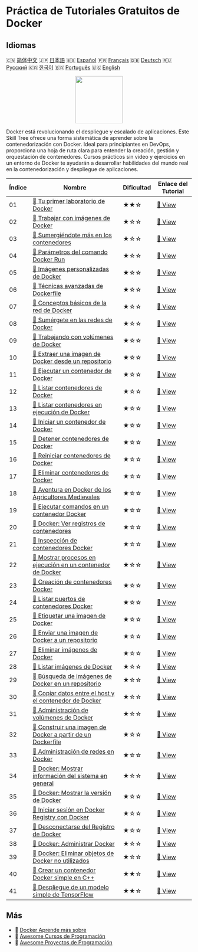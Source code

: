 # Práctica de Tutoriales Gratuitos de Docker

## Idiomas

🇨🇳 [简体中文](README_zh.md) 🇯🇵 [日本語](README_ja.md) 🇪🇸 [Español](README_es.md) 🇫🇷 [Français](README_fr.md) 🇩🇪 [Deutsch](README_de.md) 🇷🇺 [Русский](README_ru.md) 🇰🇷 [한국어](README_ko.md) 🇧🇷 [Português](README_pt.md) 🇺🇸 [English](README.md) 

<div align="center">
<img width="128px" src="https://file.labex.io/path/X5zPui0XRqNx.png">
</div>

Docker está revolucionando el despliegue y escalado de aplicaciones. Este Skill Tree ofrece una forma sistemática de aprender sobre la contenedorización con Docker. Ideal para principiantes en DevOps, proporciona una hoja de ruta clara para entender la creación, gestión y orquestación de contenedores. Cursos prácticos sin video y ejercicios en un entorno de Docker te ayudarán a desarrollar habilidades del mundo real en la contenedorización y despliegue de aplicaciones.

|   Índice | Nombre                                                                                                                                                   | Dificultad   | Enlace del Tutorial                                                                                  |
|----------|----------------------------------------------------------------------------------------------------------------------------------------------------------|--------------|------------------------------------------------------------------------------------------------------|
|       01 | [📖 Tu primer laboratorio de Docker](https://labex.io/es/tutorials/docker-your-first-docker-lab-92719)                                                   | ★★☆          | [🔗 View](https://labex.io/es/tutorials/docker-your-first-docker-lab-92719)                          |
|       02 | [📖 Trabajar con imágenes de Docker](https://labex.io/es/tutorials/docker-working-with-docker-images-388939)                                             | ★☆☆          | [🔗 View](https://labex.io/es/tutorials/docker-working-with-docker-images-388939)                    |
|       03 | [📖 Sumergiéndote más en los contenedores](https://labex.io/es/tutorials/docker-diving-deeper-into-containers-388951)                                    | ★☆☆          | [🔗 View](https://labex.io/es/tutorials/docker-diving-deeper-into-containers-388951)                 |
|       04 | [📖 Parámetros del comando Docker Run](https://labex.io/es/tutorials/docker-docker-run-command-parameters-389228)                                        | ★☆☆          | [🔗 View](https://labex.io/es/tutorials/docker-docker-run-command-parameters-389228)                 |
|       05 | [📖 Imágenes personalizadas de Docker](https://labex.io/es/tutorials/docker-custom-docker-images-389185)                                                 | ★☆☆          | [🔗 View](https://labex.io/es/tutorials/docker-custom-docker-images-389185)                          |
|       06 | [📖 Técnicas avanzadas de Dockerfile](https://labex.io/es/tutorials/docker-advanced-dockerfile-techniques-389027)                                        | ★☆☆          | [🔗 View](https://labex.io/es/tutorials/docker-advanced-dockerfile-techniques-389027)                |
|       07 | [📖 Conceptos básicos de la red de Docker](https://labex.io/es/tutorials/docker-docker-networking-basics-389048)                                         | ★☆☆          | [🔗 View](https://labex.io/es/tutorials/docker-docker-networking-basics-389048)                      |
|       08 | [📖 Sumérgete en las redes de Docker](https://labex.io/es/tutorials/docker-dive-into-docker-networking-389047)                                           | ★☆☆          | [🔗 View](https://labex.io/es/tutorials/docker-dive-into-docker-networking-389047)                   |
|       09 | [📖 Trabajando con volúmenes de Docker](https://labex.io/es/tutorials/docker-working-with-docker-volumes-389189)                                         | ★☆☆          | [🔗 View](https://labex.io/es/tutorials/docker-working-with-docker-volumes-389189)                   |
|       10 | [📖 Extraer una imagen de Docker desde un repositorio](https://labex.io/es/tutorials/docker-docker-pull-image-from-repository-271485)                    | ★☆☆          | [🔗 View](https://labex.io/es/tutorials/docker-docker-pull-image-from-repository-271485)             |
|       11 | [📖 Ejecutar un contenedor de Docker](https://labex.io/es/tutorials/docker-docker-run-a-container-271495)                                                | ★☆☆          | [🔗 View](https://labex.io/es/tutorials/docker-docker-run-a-container-271495)                        |
|       12 | [📖 Listar contenedores de Docker](https://labex.io/es/tutorials/docker-docker-list-containers-271475)                                                   | ★☆☆          | [🔗 View](https://labex.io/es/tutorials/docker-docker-list-containers-271475)                        |
|       13 | [📖 Listar contenedores en ejecución de Docker](https://labex.io/es/tutorials/docker-docker-list-running-containers-271483)                              | ★☆☆          | [🔗 View](https://labex.io/es/tutorials/docker-docker-list-running-containers-271483)                |
|       14 | [📖 Iniciar un contenedor de Docker](https://labex.io/es/tutorials/docker-docker-start-container-271499)                                                 | ★☆☆          | [🔗 View](https://labex.io/es/tutorials/docker-docker-start-container-271499)                        |
|       15 | [📖 Detener contenedores de Docker](https://labex.io/es/tutorials/docker-docker-stop-container-271501)                                                   | ★☆☆          | [🔗 View](https://labex.io/es/tutorials/docker-docker-stop-container-271501)                         |
|       16 | [📖 Reiniciar contenedores de Docker](https://labex.io/es/tutorials/docker-docker-restart-container-271489)                                              | ★☆☆          | [🔗 View](https://labex.io/es/tutorials/docker-docker-restart-container-271489)                      |
|       17 | [📖 Eliminar contenedores de Docker](https://labex.io/es/tutorials/docker-docker-remove-container-271491)                                                | ★☆☆          | [🔗 View](https://labex.io/es/tutorials/docker-docker-remove-container-271491)                       |
|       18 | [📖 Aventura en Docker de los Agricultores Medievales](https://labex.io/es/tutorials/docker-medieval-farmers-docker-adventure-271453)                    | ★☆☆          | [🔗 View](https://labex.io/es/tutorials/docker-medieval-farmers-docker-adventure-271453)             |
|       19 | [📖 Ejecutar comandos en un contenedor Docker](https://labex.io/es/tutorials/docker-docker-execute-command-in-container-271461)                          | ★☆☆          | [🔗 View](https://labex.io/es/tutorials/docker-docker-execute-command-in-container-271461)           |
|       20 | [📖 Docker: Ver registros de contenedores](https://labex.io/es/tutorials/docker-docker-view-container-logs-271473)                                       | ★☆☆          | [🔗 View](https://labex.io/es/tutorials/docker-docker-view-container-logs-271473)                    |
|       21 | [📖 Inspección de contenedores Docker](https://labex.io/es/tutorials/docker-docker-inspect-container-271467)                                             | ★☆☆          | [🔗 View](https://labex.io/es/tutorials/docker-docker-inspect-container-271467)                      |
|       22 | [📖 Mostrar procesos en ejecución en un contenedor de Docker](https://labex.io/es/tutorials/docker-docker-display-running-processes-in-container-271507) | ★☆☆          | [🔗 View](https://labex.io/es/tutorials/docker-docker-display-running-processes-in-container-271507) |
|       23 | [📖 Creación de contenedores Docker](https://labex.io/es/tutorials/docker-docker-create-container-271459)                                                | ★☆☆          | [🔗 View](https://labex.io/es/tutorials/docker-docker-create-container-271459)                       |
|       24 | [📖 Listar puertos de contenedores Docker](https://labex.io/es/tutorials/docker-docker-list-container-ports-271479)                                      | ★☆☆          | [🔗 View](https://labex.io/es/tutorials/docker-docker-list-container-ports-271479)                   |
|       25 | [📖 Etiquetar una imagen de Docker](https://labex.io/es/tutorials/docker-docker-tag-an-image-271505)                                                     | ★☆☆          | [🔗 View](https://labex.io/es/tutorials/docker-docker-tag-an-image-271505)                           |
|       26 | [📖 Enviar una imagen de Docker a un repositorio](https://labex.io/es/tutorials/docker-docker-push-image-to-repository-271487)                           | ★☆☆          | [🔗 View](https://labex.io/es/tutorials/docker-docker-push-image-to-repository-271487)               |
|       27 | [📖 Eliminar imágenes de Docker](https://labex.io/es/tutorials/docker-docker-remove-image-271493)                                                        | ★☆☆          | [🔗 View](https://labex.io/es/tutorials/docker-docker-remove-image-271493)                           |
|       28 | [📖 Listar imágenes de Docker](https://labex.io/es/tutorials/docker-docker-list-images-271463)                                                           | ★☆☆          | [🔗 View](https://labex.io/es/tutorials/docker-docker-list-images-271463)                            |
|       29 | [📖 Búsqueda de imágenes de Docker en un repositorio](https://labex.io/es/tutorials/docker-docker-search-images-in-repository-271497)                    | ★☆☆          | [🔗 View](https://labex.io/es/tutorials/docker-docker-search-images-in-repository-271497)            |
|       30 | [📖 Copiar datos entre el host y el contenedor de Docker](https://labex.io/es/tutorials/docker-docker-copy-data-between-host-and-container-271457)       | ★☆☆          | [🔗 View](https://labex.io/es/tutorials/docker-docker-copy-data-between-host-and-container-271457)   |
|       31 | [📖 Administración de volúmenes de Docker](https://labex.io/es/tutorials/docker-docker-manage-volumes-271511)                                            | ★☆☆          | [🔗 View](https://labex.io/es/tutorials/docker-docker-manage-volumes-271511)                         |
|       32 | [📖 Construir una imagen de Docker a partir de un Dockerfile](https://labex.io/es/tutorials/docker-docker-build-image-from-dockerfile-271455)            | ★☆☆          | [🔗 View](https://labex.io/es/tutorials/docker-docker-build-image-from-dockerfile-271455)            |
|       33 | [📖 Administración de redes en Docker](https://labex.io/es/tutorials/docker-docker-manage-networks-271477)                                               | ★☆☆          | [🔗 View](https://labex.io/es/tutorials/docker-docker-manage-networks-271477)                        |
|       34 | [📖 Docker: Mostrar información del sistema en general](https://labex.io/es/tutorials/docker-docker-display-system-wide-information-271465)              | ★☆☆          | [🔗 View](https://labex.io/es/tutorials/docker-docker-display-system-wide-information-271465)        |
|       35 | [📖 Docker: Mostrar la versión de Docker](https://labex.io/es/tutorials/docker-docker-show-docker-version-271509)                                        | ★☆☆          | [🔗 View](https://labex.io/es/tutorials/docker-docker-show-docker-version-271509)                    |
|       36 | [📖 Iniciar sesión en Docker Registry con Docker](https://labex.io/es/tutorials/docker-docker-log-into-docker-registry-271469)                           | ★☆☆          | [🔗 View](https://labex.io/es/tutorials/docker-docker-log-into-docker-registry-271469)               |
|       37 | [📖 Desconectarse del Registro de Docker](https://labex.io/es/tutorials/docker-docker-log-out-from-docker-registry-271471)                               | ★☆☆          | [🔗 View](https://labex.io/es/tutorials/docker-docker-log-out-from-docker-registry-271471)           |
|       38 | [📖 Docker: Administrar Docker](https://labex.io/es/tutorials/docker-docker-manage-docker-271503)                                                        | ★☆☆          | [🔗 View](https://labex.io/es/tutorials/docker-docker-manage-docker-271503)                          |
|       39 | [📖 Docker: Eliminar objetos de Docker no utilizados](https://labex.io/es/tutorials/docker-docker-remove-unused-docker-objects-271481)                   | ★☆☆          | [🔗 View](https://labex.io/es/tutorials/docker-docker-remove-unused-docker-objects-271481)           |
|       40 | [📖 Crear un contenedor Docker simple en C++](https://labex.io/es/tutorials/cpp-creating-a-simple-docker-container-in-c-298835)                          | ★★☆          | [🔗 View](https://labex.io/es/tutorials/cpp-creating-a-simple-docker-container-in-c-298835)          |
|       41 | [📖 Despliegue de un modelo simple de TensorFlow](https://labex.io/es/tutorials/docker-deploying-a-simple-tensorflow-model-298840)                       | ★★☆          | [🔗 View](https://labex.io/es/tutorials/docker-deploying-a-simple-tensorflow-model-298840)           |

## Más

- 🔗 [Docker Aprende más sobre](https://labex.io/es/skilltrees/docker)
- 🔗 [Awesome Cursos de Programación](https://github.com/labex-labs/awesome-programming-courses)
- 🔗 [Awesome Proyectos de Programación](https://github.com/labex-labs/awesome-programming-projects)

